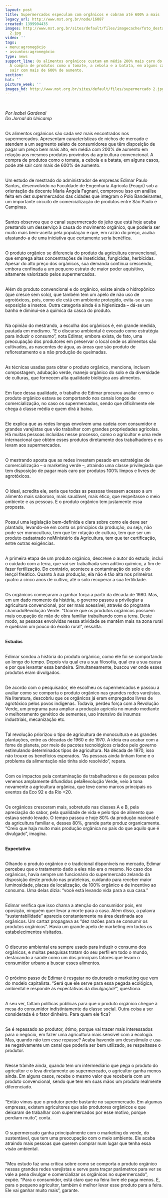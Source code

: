 ```yaml
---
layout: post
title: Supermercados especulam com orgânicos e cobram até 600% a mais
legacy_url: http://www.mst.org.br/node/16087
created: 1399904435
images: http://www.mst.org.br/sites/default/files/imagecache/foto_destaque/supermercado
  2.jpg
video: ''
tags:
- menu:agronegócio
- assuntos:agronegócio
type: news
support_line: Os alimentos orgânicos custam em média 200% mais caro do que os convencionais.
  A compra de produtos como o tomate, a cebola e a batata, em alguns casos, pode até
  sair com mais de 600% de aumento.
section: 
hat: ''
picture_week: ''
images_hd: http://www.mst.org.br/sites/default/files/supermercado 2.jpg
---
```

<p><em><br type="_moz"></em></p><p><em>Por Isabel Gardenal<br>Do Jornal da Unicamp</em></p><p><br>Os alimentos orgânicos são cada vez mais encontrados nos supermercados. Apresentam características de nichos de mercado e atendem a um segmento seleto de consumidores que têm disposição de pagar um preço bem mais alto, em média com 200% de aumento em relação aos mesmos produtos provindos da agricultura convencional. A compra de produtos como o tomate, a cebola e a batata, em alguns casos, pode até sair com mais de 600% de aumento.</p><p><br>Um estudo de mestrado do administrador de empresas Edimar Paulo Santos, desenvolvido na Faculdade de Engenharia Agrícola (Feagri) sob a orientação da docente Maria Ângela Fagnani, comprovou isso em análise feita em dez supermercados das cidades que integram o Polo Bandeirantes, um importante circuito de comercialização de produtos entre São Paulo e Campinas.</p><p><br>Santos observou que o canal supermercado do jeito que está hoje acaba prestando um desserviço à causa do movimento orgânico, que poderia ser muito mais bem-aceita pela população e que, em razão do preço, acaba afastando-a de uma iniciativa que certamente seria benéfica.</p><p><br>O produto orgânico se diferencia do produto da agricultura convencional, que emprega altas concentrações de inseticidas, fungicidas, herbicidas. Apesar do alto preço dos orgânicos, sua demanda continua crescendo, embora confinada a um pequeno estrato de maior poder aquisitivo, altamente valorizado pelos supermercados.</p><p><br>Além do produto convencional e do orgânico, existe ainda o hidropônico (que cresce sem solo), que também tem um apelo de não uso de agrotóxicos, pois, como ele está em ambiente protegido, evita-se a sua exposição a insetos. Outra categoria ainda é a higienizada – dá-se um banho e diminui-se a química da casca do produto.</p><p><br>Na opinião do mestrando, a escolha dos orgânicos é, em grande medida, pautada em modismo. “E o discurso ambiental é evocado como estratégia para induzir o consumo”, nota Edimar, embora exista, de fato, uma preocupação dos produtores em preservar o local onde os alimentos são cultivados, as nascentes de água, as áreas que são produto de reflorestamento e a não produção de queimadas.</p><p><br>As técnicas usadas para obter o produto orgânico, menciona, incluem compostagem, adubação verde, manejo orgânico do solo e da diversidade de culturas, que fornecem alta qualidade biológica aos alimentos.</p><p><br>Em face dessa qualidade, o trabalho de Edimar procurou avaliar como o produto orgânico estava se comportando nos canais longos de comercialização, no caso os supermercados, sendo que dificilmente ele chega à classe média e quem dirá à baixa.</p><p><br>Ele explica que as redes longas envolvem uma cadeia com consumidor e grandes varejistas que vão trabalhar com grandes propriedades agrícolas. Há muitas pessoas incluídas nesse processo, como o agricultor e uma rede internacional que obtém esses produtos diretamente dos trabalhadores e os levam aos supermercados.</p><p><br>O mestrando aposta que as redes investem pesado em estratégias de comercialização – o marketing verde –, atraindo uma classe privilegiada que tem disposição de pagar mais caro por produtos 100% limpos e livres de agrotóxicos.</p><p><br>O ideal, acredita ele, seria que todas as pessoas tivessem acesso a um alimento mais saboroso, mais saudável, mais ético, que respeitasse o meio ambiente e as pessoas. E o produto orgânico tem justamente essa proposta.</p><p><br>Possui uma legislação bem-definida e clara sobre como ele deve ser plantado, levando-se em conta os princípios da produção, ou seja, não pode ser monocultura, tem que ter rotação de cultura, tem que ser um produto cadastrado noMinistério da Agricultura, tem que ter certificação, entre outras exigências.</p><p><br>A primeira etapa de um produto orgânico, descreve o autor do estudo, inclui o cuidado com a terra, que vai ser trabalhada sem aditivo químico, a fim de fazer fertilização. Do contrário, acontece a contaminação do solo e do lençol freático. Quanto à sua produção, ela não é tão alta nos primeiros quatro a cinco anos de cultivo, até o solo recuperar a sua fertilidade.</p><p><br>Os orgânicos começaram a ganhar força a partir da década de 1980. Mas, em um dado momento da história, o governo passou a privilegiar a agricultura convencional, por ser mais acessível, através do programa chamadoRevolução Verde. “Ocorre que os produtos orgânicos possuem mais ocupação de mão de obra familiar trabalhando com a terra. Deste modo, as pessoas envolvidas nessa atividade se mantêm mais na zona rural e quebram um pouco do êxodo rural”, ressalta.</p><p><br><strong>Estudos</strong></p><p><br>Edimar sondou a história do produto orgânico, como ele foi se comportando ao longo do tempo. Depois viu qual era a sua filosofia, qual era a sua causa e por que levantar essa bandeira. Simultaneamente, buscou ver onde esses produtos eram divulgados.</p><p><br>De acordo com o pesquisador, ele escolheu os supermercados e passou a avaliar como se comporta o produto orgânico nas grandes redes varejistas. Na literatura, descobriu que os orgânicos já eram empregados livres de agrotóxico pelos povos indígenas. Todavia, perdeu força com a Revolução Verde, um programa para ampliar a produção agrícola no mundo mediante o melhoramento genético de sementes, uso intensivo de insumos industriais, mecanização etc.</p><p><br>Tal revolução priorizou o tipo de agricultura de monocultura e as grandes plantações, entre as décadas de 1960 e de 1970. A ideia era acabar com a fome do planeta, por meio de pacotes tecnológicos criados pelo governo estimulando determinados tipos de agricultura. Na década de 1970, isso não trouxe os benefícios esperados. “As pessoas ainda tinham fome e o problema da alimentação não tinha sido resolvido”, repara.</p><p><br>Com os impactos pela contaminação de trabalhadores e de pessoas pelos venenos amplamente difundidos pelaRevolução Verde, veio à tona novamente a agricultura orgânica, que teve como marcos principais os eventos da Eco 92 e da Rio +20.</p><p><br>Os orgânicos cresceram mais, sobretudo nas classes A e B, pela apreciação do sabor, pela qualidade de vida e pelo tipo de alimento que estava sendo levado. O tempo passou e hoje 80% da produção nacional é da agricultura familiar e, desses 80%, grande parte produz organicamente. “Creio que haja muito mais produção orgânica no país do que aquilo que é divulgado”, imagina.</p><p><br><strong>Expectativa</strong></p><p><br>Olhando o produto orgânico e o tradicional disponíveis no mercado, Edimar percebeu que o tratamento dado a eles não era o mesmo. No caso dos orgânicos, havia sempre um funcionário do supermercado zelando da disposição deste produto nas prateleiras, cuidando para receber maior luminosidade, placas de localização, de 100% orgânico e de incentivo ao consumo. Uma delas dizia: “você está levando vida para a sua casa.”</p><p><br>Edimar verifica que isso chama a atenção do consumidor pois, em oposição, ninguém quer levar a morte para a casa. Além disso, a palavra “sustentabilidade” aparecia constantemente na área destinada aos orgânicos. Um cartaz propagava as “dez razões para se consumir os produtos orgânicos”. Havia um grande apelo de marketing em todos os estabelecimentos visitados.</p><p><br>O discurso ambiental era sempre usado para induzir o consumo dos orgânicos, e muitas pesquisas tratam do seu perfil em todo o mundo, destacando a saúde como um dos principais fatores que levam o consumidor urbano a buscar esses alimentos.</p><p><br>O próximo passo de Edimar é resgatar no doutorado o marketing que vem do modelo capitalista. “Será que ele serve para essa pegada ecológica, ambiental e responde às expectativas da divulgação?”, questiona.</p><p><br>A seu ver, faltam políticas públicas para que o produto orgânico chegue à mesa do consumidor indistintamente da classe social. Outra coisa a ser considerada é o fator dinheiro. Para quem ele fica?</p><p><br>Se é repassado ao produtor, ótimo, porque vai trazer mais interessados para o negócio, em fazer uma agricultura mais sensível com a ecologia. Mas, quando não tem esse repasse? Acaba havendo um desestímulo e usa-se negativamente um canal que poderia ser bem utilizado, se respeitasse o produtor.</p><p><br>Nesse trâmite ainda, quando tem um intermediário que pega o produto do agricultor e o leva diretamente ao supermercado, o agricultor ganha menos ainda. Em alguns casos, recebe o mesmo valor que receberia com um produto convencional, sendo que tem em suas mãos um produto realmente diferenciado.</p><p><br>“Então vimos que o produtor perde bastante no supermercado. Em algumas empresas, existem agricultores que são produtores orgânicos e que deixaram de trabalhar com supermercados por esse motivo, porque perdiam muito”, conta.</p><p><br>O supermercado ganha principalmente com o marketing do verde, do sustentável, que tem uma preocupação com o meio ambiente. Ele acaba atraindo mais pessoas que querem comprar num lugar que tenha essa visão ambiental.</p><p><br>“Meu estudo faz uma crítica sobre como se comporta o produto orgânico nessas grandes redes varejistas e serve para traçar parâmetros para ver se vale a pena divulgar e comercializar os orgânicos no supermercado”, expõe. “Para o consumidor, está claro que na feira livre ele paga menos. E, para o pequeno agricultor, também é melhor levar esse produto para a feira. Ele vai ganhar muito mais”, garante.</p><p>&nbsp;</p><p>&nbsp;</p>
